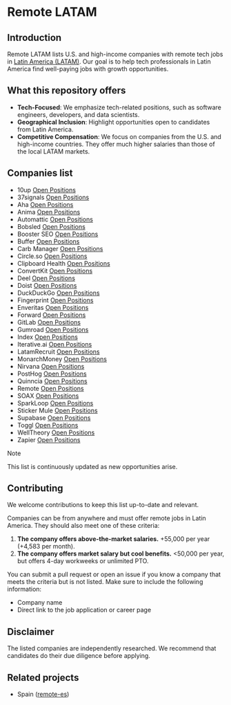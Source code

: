 # Remote LATAM

## Introduction

Remote LATAM lists U.S. and high-income companies with remote tech jobs in [Latin America (LATAM)](https://en.wikipedia.org/wiki/Latin_America). Our goal is to help tech professionals in Latin America find well-paying jobs with growth opportunities.

## What this repository offers

- **Tech-Focused**: We emphasize tech-related positions, such as software engineers, developers, and data scientists.
- **Geographical Inclusion**: Highlight opportunities open to candidates from Latin America.
- **Competitive Compensation**: We focus on companies from the U.S. and high-income countries. They offer much higher salaries than those of the local LATAM markets.

## Companies list

- 10up [Open Positions](https://10up.com/careers/)
- 37signals [Open Positions](https://37signals.com/jobs)
- Aha [Open Positions](https://www.aha.io/company/careers/current-openings)
- Anima [Open Positions](https://jobs.ashbyhq.com/Anima)
- Automattic [Open Positions](https://automattic.com/work-with-us/)
- Bobsled [Open Positions](https://www.bobsled.co/company)
- Booster SEO [Open Positions](https://boosterseo.homerun.co/)
- Buffer [Open Positions](https://buffer.com/journey#open-roles)
- Carb Manager [Open Positions](https://apply.workable.com/carbmanager/)
- Circle.so [Open Positions](https://circle.so/careers)
- Clipboard Health [Open Positions](https://boards.greenhouse.io/clipboardhealth)
- ConvertKit [Open Positions](https://convertkit.com/careers)
- Deel [Open Positions](https://www.deel.com/careers)
- Doist [Open Positions](https://doist.com/careers)
- DuckDuckGo [Open Positions](https://duckduckgo.recruitee.com/)
- Fingerprint [Open Positions](https://fingerprint.com/careers/jobs/)
- Enveritas [Open Positions](https://www.enveritas.org/jobs/)
- Forward [Open Positions](https://work.withforward.com/)
- GitLab [Open Positions](https://about.gitlab.com/jobs/all-jobs/)
- Gumroad [Open Positions](https://help.gumroad.com/article/284-jobs-at-gumroad)
- Index [Open Positions](https://index-soft.jobs.personio.com/)
- Iterative.ai [Open Positions](https://iterative.notion.site/Iterative-ai-is-Hiring-852cb978129645e1906e2c9a878a4d22)
- LatamRecruit [Open Positions](https://latamrecruit.com/career/)
- MonarchMoney [Open Positions](https://www.monarchmoney.com/careers)
- Nirvana [Open Positions](https://www.nirvanatech.com/careers)
- PostHog [Open Positions](https://posthog.com/careers)
- Quinncia [Open Positions](https://wellfound.com/company/quinncia/jobs)
- Remote [Open Positions](https://remote.com/careers)
- SOAX [Open Positions](https://soax.com/careers)
- SparkLoop [Open Positions](https://sparkloop.app/careers)
- Sticker Mule [Open Positions](https://www.stickermule.com/careers)
- Supabase [Open Positions](https://supabase.com/careers)
- Toggl [Open Positions](https://toggl.com/jobs/#jobs)
- WellTheory [Open Positions](https://www.notion.so/Work-at-WellTheory-f4e6aad0b3a9444aa96082023236d23e)
- Zapier [Open Positions](https://zapier.com/jobs)

> [!NOTE]  
> This list is continuously updated as new opportunities arise.

## Contributing

We welcome contributions to keep this list up-to-date and relevant.

Companies can be from anywhere and must offer remote jobs in Latin America. They should also meet one of these criteria:

1. **The company offers above-the-market salaries.** +55,000 per year (+4,583 per month).
2. **The company offers market salary but cool benefits.** <50,000 per year, but offers 4-day workweeks or unlimited PTO.

You can submit a pull request or open an issue if you know a company that meets the criteria but is not listed. Make sure to include the following information:

- Company name
- Direct link to the job application or career page

## Disclaimer

The listed companies are independently researched. We recommend that candidates do their due diligence before applying.

## Related projects

- Spain ([remote-es](https://github.com/remote-es/remotes))
